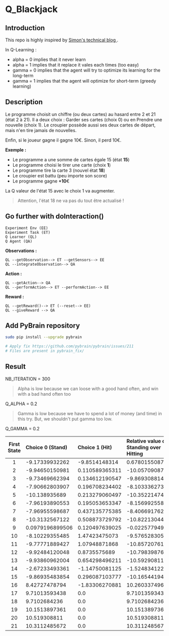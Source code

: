 # Q_Blackjack

## Introduction

This repo is highly inspired by [Simon's technical blog ](http://simontechblog.blogspot.fr/2010/08/pybrain-reinforcement-learning-tutorial.html).

In Q-Learning :
  - alpha = 0 implies that it never learn
  - alpha = 1 implies that it replace it vales each times (too easy)
  - gamma = 0 implies that the agent will try to optimize its learning for the long-term
  - gamma = 1 implies that the agent will optimize for short-term (greedy learning)


## Description

Le programme choisit un chiffre (ou deux cartes) au hasard entre 2 et 21 (état 2 à 21).
Il a deux choix : Garder ses cartes (choix 0) ou en Prendre une nouvelle (choix 1).
Le croupier possède aussi ses deux cartes de départ, mais n'en tire jamais de nouvelles.

Enfin, si le joueur gagne il gagne 10€. Sinon, il perd 10€.

**Exemple :**

  - Le programme a une somme de cartes égale 15 (état **15**)
  - Le programme choisi le tirer une carte (choix **1**)
  - Le programme tire la carte 3 (nouvel état **18**)
  - Le croupier est battu (peu importe son score)
  - Le programme gagne **+10**€

La Q valeur de l'état 15 avec le choix 1 va augmenter.

> Attention, l'état 18 ne va pas du tout être actualisé ! 

## Go further with doInteraction()

```
Experiment Env (EE)
Experiment Task (ET)
Q Learner (QL)
Q Agent (QA)
```

**Observations :**

```
QL --getObservation--> ET --getSensors--> EE
QL --integrateObservation--> QA
```

**Action :**

```
QL --getAction--> QA
QL --performAction--> ET --performAction--> EE
```

**Reward :**

```
QL --getReward()--> ET (--reset--> EE)
QL --giveReward --> QA
```

## Add PyBrain repository

```bash
sudo pip install --upgrade pybrain

# Apply fix https://github.com/pybrain/pybrain/issues/211
# Files are present in pybrain_fix/
```

## Result

NB_ITERATION = 300

> Alpha is low because we can loose with a good hand often, and win with a bad hand often too

Q_ALPHA = 0.2

> Gamma is low because we have to spend a lot of money (and time) in this try. But, we shouldn't put gamma too low.

Q_GAMMA = 0.2

|First State|Choice 0 (Stand)|Choice 1 (Hit)|Relative value of Standing over Hitting|
|:-------:|:-------|:-----|:-----|
| 1 | -9.17339932262 | -9.8514148314 | 0.678015508784 |
| 2 | -9.94650150981 | 0.110589365311 | -10.0570908751 |
| 3 | -9.73469662394 | 0.134612190547 | -9.86930881449 |
| 4 | -7.90662803907 | 0.196708234402 | -8.10333627348 |
| 5 | -10.138935689 | 0.213279060497 | -10.3522147495 |
| 6 | -7.96193890553 | 0.195053653347 | -8.15699255888 |
| 7 | -7.96955598687 | 0.437135775385 | -8.40669176225 |
| 8 | -10.3132567122 | 0.508873729792 | -10.8221304419 |
| 9 | 0.0979196899506 | 0.120497639025 | -0.0225779490748 |
| 10 | -8.10229355485 | 1.47423475073 | -9.57652830557 |
| 11 | -9.77771889427 | 1.07948871868 | -10.8572076129 |
| 12 | -9.92484120048 | 0.8735575689 | -10.7983987694 |
| 13 | -9.93860962004 | 0.654298496211 | -10.5929081162 |
| 14 | -2.67233493361 | -1.14750081125 | -1.52483412236 |
| 15 | -9.86935483854 | 0.296087103777 | -10.1654419423 |
| 16 | 8.42727478794 | -1.83306270881 | 10.2603374967 |
| 17 | 9.71013593438 | 0.0 | 9.71013593438 |
| 18 | 9.7102684236 | 0.0 | 9.7102684236 |
| 19 | 10.1513897361 | 0.0 | 10.1513897361 |
| 20 | 10.519308811 | 0.0 | 10.519308811 |
| 21 | 10.3112485672 | 0.0 | 10.3112485672 |
